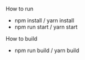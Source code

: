 How to run
- npm install / yarn install
- npm run start / yarn start

How to build
 - npm run build / yarn build
